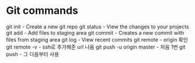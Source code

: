 # Git commands

git init - Create a new git repo
git status - View the changes to your projects
git add - Add files to staging area 
git commit - Creates a new commit with files from  staging area
git log - View recent commits 
git remote - origin 확인 
git remote -v - ssh로 추가해준 url 나옴 
git push -u origin master - 처음 1번 
git push - 그 다음부터 사용